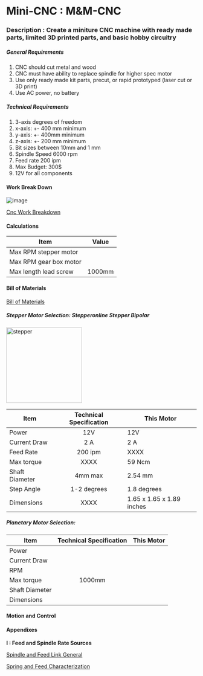 # Mini-CNC : M&M-CNC

### Description : Create a miniture CNC machine with ready made parts, limited 3D printed parts, and basic hobby circuitry 

##### General Requirements 

1. CNC should cut metal and wood
2. CNC must have ability to replace spindle for higher spec motor
3. Use only ready made kit parts, precut, or rapid prototyped (laser cut or 3D print) 
4. Use AC power, no battery

##### Technical Requirements 

1. 3-axis degrees of freedom 
2. x-axis: +- 400 mm minimum 
3. y-axis: +- 400mm minimum
4. z-axis: +- 200 mm minimum 
5. Bit sizes between 10mm and 1 mm 
6. Spindle Speed 6000 rpm
7. Feed rate 200 ipm 
8. Max Budget: 300$ 
9. 12V for all components

#### Work Break Down
![image](https://user-images.githubusercontent.com/33789192/198336130-44954e44-8490-4b33-a3fe-6c73970693aa.png)

[Cnc Work Breakdown](https://app.diagrams.net/#G1-pGSj6zrlPf-V_P4YyosqtA9TX-E5aWt)

#### Calculations 

| Item        | Value           |
| ------------- |:-------------:|
| Max RPM stepper motor     | |
| Max RPM gear box motor     | |
| Max length lead screw | 1000mm |

#### Bill of Materials 

[Bill of Materials](https://docs.google.com/spreadsheets/d/18Q-QuPedNc3dOqKtJqhoTGTPmJNXPU0npuWzOIBIFFE/edit#gid=0)

##### Stepper Motor Selection: Stepperonline Stepper Bipolar


<img src="https://user-images.githubusercontent.com/33789192/198341589-e13d15b4-a93b-46d1-b018-3b0971e8bda6.png" alt="stepper" style="width:200px;height:200px;">

| Item        | Technical Specification           | This Motor |
| ------------- |:-------------:|---|
| Power    | 12V | 12V |
| Current Draw | 2 A | 2 A |
| Feed Rate    | 200 ipm | XXXX |
| Max torque| XXXX | 59 Ncm |
| Shaft Diameter | 4mm max | 2.54 mm |
| Step Angle | 1-2 degrees| 1.8 degrees|
| Dimensions | XXXX | 1.65 x 1.65 x 1.89 inches | 

##### Planetary Motor Selection: 
| Item        | Technical Specification           | This Motor |
| ------------- |:-------------:|---|
| Power    | | |
| Current Draw | | |
| RPM     | | |
| Max torque| 1000mm | |
| Shaft Diameter | | |
| Dimensions | | | 

#### Motion and Control 

#### Appendixes 

**I : Feed and Spindle Rate Sources**

[Spindle and Feed Link General](https://martinsupply.com/cnc-machining-understanding-feeds-speeds/)

[Spring and Feed Characterization](https://www.cncci.com/post/understand-spindle-speed-limiting-on-turning-centers#:~:text=The%20spindle%20range%20surprise&text=The%20low%20range%20runs%20from,automatically%20limited%20to%202%2C000%20rpm.)

